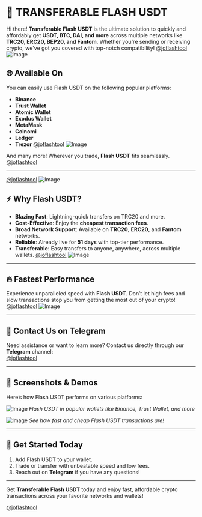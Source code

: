 # 🚀 TRANSFERABLE FLASH USDT

Hi there! **Transferable Flash USDT** is the ultimate solution to quickly and affordably get **USDT, BTC, DAI, and more** across multiple networks like **TRC20, ERC20, BEP20, and Fantom**. Whether you're sending or receiving crypto, we've got you covered with top-notch compatibility!
[@joflashtool](https://t.me/joflashtool)
![Image](https://i.ibb.co.com/6RTkQMT/Screenshot-2024-10-20-12-33-54-431-com-wallet-crypto-trustapp.jpg)

## 🌐 **Available On**
You can easily use Flash USDT on the following popular platforms:
- **Binance**
- **Trust Wallet**
- **Atomic Wallet**
- **Exodus Wallet**
- **MetaMask**
- **Coinomi**
- **Ledger**
- **Trezor**
[@joflashtool](https://t.me/joflashtool)
![Image](https://i.ibb.co.com/8PNJ6jQ/Screenshot-2024-10-20-12-35-19-677-com-wallet-crypto-trustapp.jpg)

And many more! Wherever you trade, **Flash USDT** fits seamlessly.
[@joflashtool](https://t.me/joflashtool)

---
[@joflashtool](https://t.me/joflashtool)
![Image](https://i.ibb.co.com/1fJvZC0/Screenshot-2024-10-20-12-35-11-115-com-wallet-crypto-trustapp.jpg)

## ⚡ **Why Flash USDT?**

- **Blazing Fast**: Lightning-quick transfers on TRC20 and more.
- **Cost-Effective**: Enjoy the **cheapest transaction fees**.
- **Broad Network Support**: Available on **TRC20**, **ERC20**, and **Fantom** networks.
- **Reliable**: Already live for **51 days** with top-tier performance.
- **Transferable**: Easy transfers to anyone, anywhere, across multiple wallets.
[@joflashtool](https://t.me/joflashtool)
![Image](https://i.ibb.co.com/1JcjmkP/Screenshot-2024-10-20-12-34-59-849-com-wallet-crypto-trustapp.jpg)

---

## 🔥 **Fastest Performance**
Experience unparalleled speed with **Flash USDT**. Don’t let high fees and slow transactions stop you from getting the most out of your crypto!
[@joflashtool](https://t.me/joflashtool)
![Image](https://i.ibb.co.com/KrtJyRX/Screenshot-2024-10-20-12-34-34-327-com-wallet-crypto-trustapp.jpg)

---

## 💬 **Contact Us on Telegram**
Need assistance or want to learn more? Contact us directly through our **Telegram** channel:  
[@joflashtool](https://t.me/joflashtool)

---

## 📸 **Screenshots & Demos**
Here’s how Flash USDT performs on various platforms:

![Image](https://i.ibb.co.com/zFJMKdm/Screenshot-2024-10-20-12-34-02-919-com-wallet-crypto-trustapp.jpg)
*Flash USDT in popular wallets like Binance, Trust Wallet, and more*

![Image](https://i.ibb.co.com/R4GNnhj/Screenshot-2024-10-20-12-34-13-931-com-wallet-crypto-trustapp.jpg)
*See how fast and cheap Flash USDT transactions are!*

---

## 🏁 **Get Started Today**

1. Add Flash USDT to your wallet.
2. Trade or transfer with unbeatable speed and low fees.
3. Reach out on **Telegram** if you have any questions!

---

Get **Transferable Flash USDT** today and enjoy fast, affordable crypto transactions across your favorite networks and wallets!

[@joflashtool](https://t.me/yourtelegramlink)
